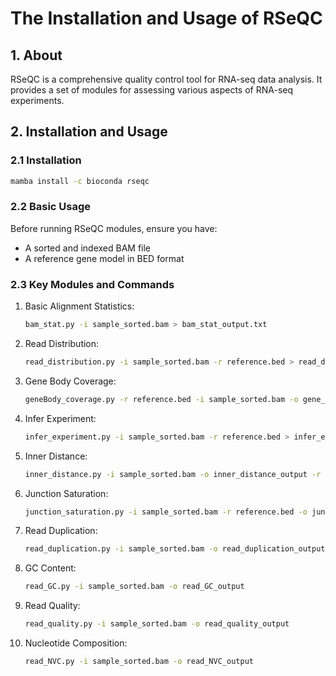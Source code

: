 
# The Installation and Usage of RSeQC

## 1. About

RSeQC is a comprehensive quality control tool for RNA-seq data analysis. It provides a set of modules for assessing various aspects of RNA-seq experiments.

## 2. Installation and Usage

### 2.1 Installation


```bash
mamba install -c bioconda rseqc
```

### 2.2 Basic Usage

Before running RSeQC modules, ensure you have:
- A sorted and indexed BAM file
- A reference gene model in BED format

### 2.3 Key Modules and Commands

1. Basic Alignment Statistics:
   ```bash
   bam_stat.py -i sample_sorted.bam > bam_stat_output.txt
   ```

2. Read Distribution:
   ```bash
   read_distribution.py -i sample_sorted.bam -r reference.bed > read_distribution_output.txt
   ```

3. Gene Body Coverage:
   ```bash
   geneBody_coverage.py -r reference.bed -i sample_sorted.bam -o gene_body_coverage_output
   ```

4. Infer Experiment:
   ```bash
   infer_experiment.py -i sample_sorted.bam -r reference.bed > infer_experiment_output.txt
   ```

5. Inner Distance:
   ```bash
   inner_distance.py -i sample_sorted.bam -o inner_distance_output -r reference.bed
   ```

6. Junction Saturation:
   ```bash
   junction_saturation.py -i sample_sorted.bam -r reference.bed -o junction_saturation_output
   ```

7. Read Duplication:
   ```bash
   read_duplication.py -i sample_sorted.bam -o read_duplication_output
   ```

8. GC Content:
   ```bash
   read_GC.py -i sample_sorted.bam -o read_GC_output
   ```

9. Read Quality:
   ```bash
   read_quality.py -i sample_sorted.bam -o read_quality_output
   ```

10. Nucleotide Composition:
    ```bash
    read_NVC.py -i sample_sorted.bam -o read_NVC_output
    ```

